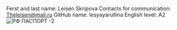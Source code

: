 Ferst and last name: Leisen Skripova
Contacts for communication: Theleisen@mail.ru
GitHub name: lesyayarullina
English level: A2
![РФ ПАСПОРТ -2](https://user-images.githubusercontent.com/106560952/172007405-5251a151-5a4a-4a55-9dc5-03f87e1a09ff.jpg)
